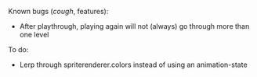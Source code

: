 Known bugs (*cough*, features):
- After playthrough, playing again will not (always) go through more than one level

To do:
- Lerp through spriterenderer.colors instead of using an animation-state